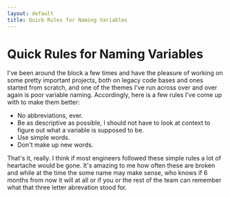 ```yaml
---
layout: default
title: Quick Rules for Naming Variables
---
```


# Quick Rules for Naming Variables

I've been around the block a few times and have the pleasure of working on some pretty important projects, both on legacy code bases and ones started from scratch, and one of the themes I've run across over and over again is poor variable naming. Accordingly, here is a few rules I've come up with to make them better:

*  No abbreviations, ever.
*  Be as descriptive as possible, I should not have to look at context to figure out what a variable is supposed to be.
*  Use simple words.
*  Don't make up new words.

That's it, really. I think if most engineers followed these simple rules a lot of heartache would be gone. It's amazing to me how often these are broken and while at the time the some name may make sense, who knows if 6 months from now it will at all or if you or the rest of the team can remember what that three letter abrevation stood for.

